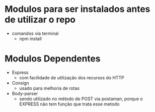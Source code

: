 # Modulos para ser instalados antes de utilizar o repo

- comandos via terminal
  - npm install

# Modulos Dependentes

- Express
  - com facilidade de utilização dos recursos do HTTP
- Consign
  - usado para melhoria de rotas
- Body-parser
  - sendo utilizado no método de POST via postaman, porque o EXPRESS não tem função que trata esse metodo
